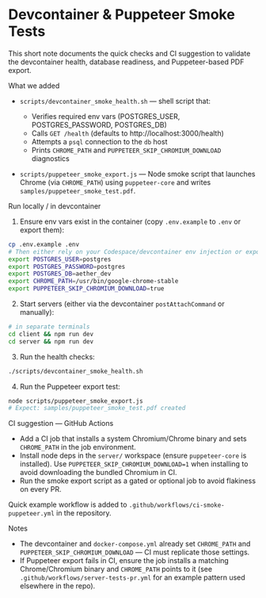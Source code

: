 # Devcontainer & Puppeteer Smoke Tests

This short note documents the quick checks and CI suggestion to validate the devcontainer health, database readiness, and Puppeteer-based PDF export.

What we added

- `scripts/devcontainer_smoke_health.sh` — shell script that:

  - Verifies required env vars (POSTGRES_USER, POSTGRES_PASSWORD, POSTGRES_DB)
  - Calls `GET /health` (defaults to http://localhost:3000/health)
  - Attempts a `psql` connection to the `db` host
  - Prints `CHROME_PATH` and `PUPPETEER_SKIP_CHROMIUM_DOWNLOAD` diagnostics

- `scripts/puppeteer_smoke_export.js` — Node smoke script that launches Chrome (via `CHROME_PATH`) using `puppeteer-core` and writes `samples/puppeteer_smoke_test.pdf`.

Run locally / in devcontainer

1. Ensure env vars exist in the container (copy `.env.example` to `.env` or export them):

```bash
cp .env.example .env
# Then either rely on your Codespace/devcontainer env injection or export locally:
export POSTGRES_USER=postgres
export POSTGRES_PASSWORD=postgres
export POSTGRES_DB=aether_dev
export CHROME_PATH=/usr/bin/google-chrome-stable
export PUPPETEER_SKIP_CHROMIUM_DOWNLOAD=true
```

2. Start servers (either via the devcontainer `postAttachCommand` or manually):

```bash
# in separate terminals
cd client && npm run dev
cd server && npm run dev
```

3. Run the health checks:

```bash
./scripts/devcontainer_smoke_health.sh
```

4. Run the Puppeteer export test:

```bash
node scripts/puppeteer_smoke_export.js
# Expect: samples/puppeteer_smoke_test.pdf created
```

CI suggestion — GitHub Actions

- Add a CI job that installs a system Chromium/Chrome binary and sets `CHROME_PATH` in the job environment.
- Install node deps in the `server/` workspace (ensure `puppeteer-core` is installed). Use `PUPPETEER_SKIP_CHROMIUM_DOWNLOAD=1` when installing to avoid downloading the bundled Chromium in CI.
- Run the smoke export script as a gated or optional job to avoid flakiness on every PR.

Quick example workflow is added to `.github/workflows/ci-smoke-puppeteer.yml` in the repository.

Notes

- The devcontainer and `docker-compose.yml` already set `CHROME_PATH` and `PUPPETEER_SKIP_CHROMIUM_DOWNLOAD` — CI must replicate those settings.
- If Puppeteer export fails in CI, ensure the job installs a matching Chrome/Chromium binary and `CHROME_PATH` points to it (see `.github/workflows/server-tests-pr.yml` for an example pattern used elsewhere in the repo).
